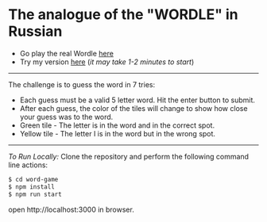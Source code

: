 # The analogue of the "WORDLE" in Russian

- Go play the real Wordle [here](https://www.powerlanguage.co.uk/wordle/)
- Try my version [here](https://ruword-game.herokuapp.com) (_it may take 1-2 minutes to start_)
---
The challenge is to guess the word in 7 tries:
- Each guess must be a valid 5 letter word. Hit the enter button to submit.
- After each guess, the color of the tiles will change to show how close your guess was to the word.
- Green tile - The letter is in the word and in the correct spot.
- Yellow tile - The letter I is in the word but in the wrong spot.
---
_To Run Locally:_
Clone the repository and perform the following command line actions:
```bash
$ cd word-game
$ npm install
$ npm run start
```

open http://localhost:3000 in browser.
